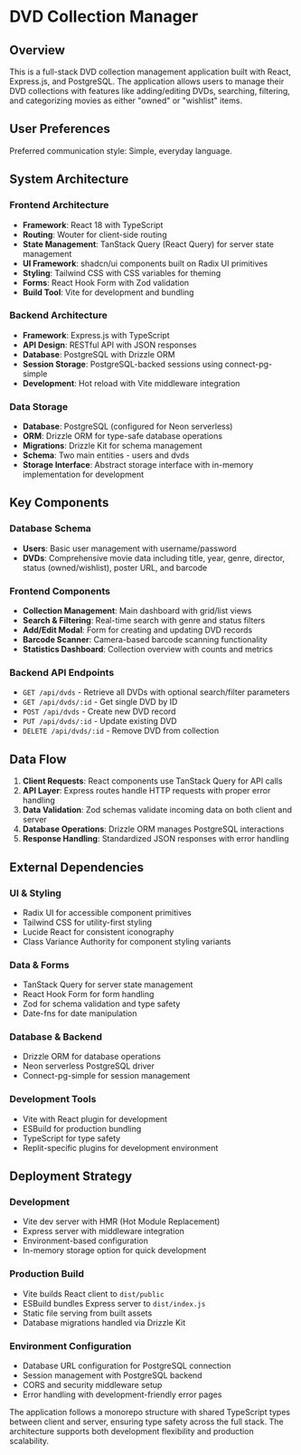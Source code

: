# DVD Collection Manager

## Overview

This is a full-stack DVD collection management application built with React, Express.js, and PostgreSQL. The application allows users to manage their DVD collections with features like adding/editing DVDs, searching, filtering, and categorizing movies as either "owned" or "wishlist" items.

## User Preferences

Preferred communication style: Simple, everyday language.

## System Architecture

### Frontend Architecture
- **Framework**: React 18 with TypeScript
- **Routing**: Wouter for client-side routing
- **State Management**: TanStack Query (React Query) for server state management
- **UI Framework**: shadcn/ui components built on Radix UI primitives
- **Styling**: Tailwind CSS with CSS variables for theming
- **Forms**: React Hook Form with Zod validation
- **Build Tool**: Vite for development and bundling

### Backend Architecture
- **Framework**: Express.js with TypeScript
- **API Design**: RESTful API with JSON responses
- **Database**: PostgreSQL with Drizzle ORM
- **Session Storage**: PostgreSQL-backed sessions using connect-pg-simple
- **Development**: Hot reload with Vite middleware integration

### Data Storage
- **Database**: PostgreSQL (configured for Neon serverless)
- **ORM**: Drizzle ORM for type-safe database operations
- **Migrations**: Drizzle Kit for schema management
- **Schema**: Two main entities - users and dvds
- **Storage Interface**: Abstract storage interface with in-memory implementation for development

## Key Components

### Database Schema
- **Users**: Basic user management with username/password
- **DVDs**: Comprehensive movie data including title, year, genre, director, status (owned/wishlist), poster URL, and barcode

### Frontend Components
- **Collection Management**: Main dashboard with grid/list views
- **Search & Filtering**: Real-time search with genre and status filters
- **Add/Edit Modal**: Form for creating and updating DVD records
- **Barcode Scanner**: Camera-based barcode scanning functionality
- **Statistics Dashboard**: Collection overview with counts and metrics

### Backend API Endpoints
- `GET /api/dvds` - Retrieve all DVDs with optional search/filter parameters
- `GET /api/dvds/:id` - Get single DVD by ID
- `POST /api/dvds` - Create new DVD record
- `PUT /api/dvds/:id` - Update existing DVD
- `DELETE /api/dvds/:id` - Remove DVD from collection

## Data Flow

1. **Client Requests**: React components use TanStack Query for API calls
2. **API Layer**: Express routes handle HTTP requests with proper error handling
3. **Data Validation**: Zod schemas validate incoming data on both client and server
4. **Database Operations**: Drizzle ORM manages PostgreSQL interactions
5. **Response Handling**: Standardized JSON responses with error handling

## External Dependencies

### UI & Styling
- Radix UI for accessible component primitives
- Tailwind CSS for utility-first styling
- Lucide React for consistent iconography
- Class Variance Authority for component styling variants

### Data & Forms
- TanStack Query for server state management
- React Hook Form for form handling
- Zod for schema validation and type safety
- Date-fns for date manipulation

### Database & Backend
- Drizzle ORM for database operations
- Neon serverless PostgreSQL driver
- Connect-pg-simple for session management

### Development Tools
- Vite with React plugin for development
- ESBuild for production bundling
- TypeScript for type safety
- Replit-specific plugins for development environment

## Deployment Strategy

### Development
- Vite dev server with HMR (Hot Module Replacement)
- Express server with middleware integration
- Environment-based configuration
- In-memory storage option for quick development

### Production Build
- Vite builds React client to `dist/public`
- ESBuild bundles Express server to `dist/index.js`
- Static file serving from built assets
- Database migrations handled via Drizzle Kit

### Environment Configuration
- Database URL configuration for PostgreSQL connection
- Session management with PostgreSQL backend
- CORS and security middleware setup
- Error handling with development-friendly error pages

The application follows a monorepo structure with shared TypeScript types between client and server, ensuring type safety across the full stack. The architecture supports both development flexibility and production scalability.